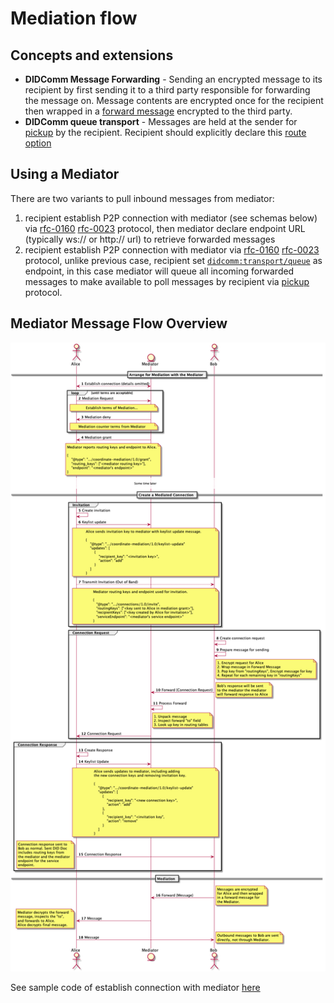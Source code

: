 # Mediation flow

## Concepts and extensions
* **DIDComm Message Forwarding** - Sending an encrypted message to its recipient by first sending it to a third party 
  responsible for forwarding the message on. 
  Message contents are encrypted once for the recipient then wrapped in a [forward message](https://github.com/hyperledger/aries-rfcs/blob/master/concepts/0094-cross-domain-messaging/README.md#corerouting10forward) encrypted to the third party.
* **DIDComm queue transport** - Messages are held at the sender for [pickup](https://github.com/hyperledger/aries-rfcs/tree/main/features/0212-pickup) by the recipient.
  Recipient should explicitly declare this [route option](https://github.com/decentralized-identity/didcomm-messaging/blob/main/extensions/return_route/main.md#queue-transport)

## Using a Mediator
There are two variants to pull inbound messages from mediator:
  1. recipient establish P2P connection with mediator (see schemas below) via [rfc-0160](https://github.com/hyperledger/aries-rfcs/tree/main/features/0160-connection-protocol)
  [rfc-0023](https://github.com/hyperledger/aries-rfcs/tree/main/features/0023-did-exchange) protocol, then mediator declare 
  endpoint URL (typically ws:// or http:// url) to retrieve forwarded messages
  2. recipient establish P2P connection with mediator via [rfc-0160](https://github.com/hyperledger/aries-rfcs/tree/main/features/0160-connection-protocol)
  [rfc-0023](https://github.com/hyperledger/aries-rfcs/tree/main/features/0023-did-exchange) protocol, unlike 
  previous case, recipient set [```didcomm:transport/queue```](https://github.com/decentralized-identity/didcomm-messaging/blob/main/extensions/return_route/main.md#queue-transport) 
  as endpoint, in this case mediator will queue all incoming forwarded messages to make available to poll messages
  by recipient via [pickup](https://github.com/hyperledger/aries-rfcs/tree/main/features/0212-pickup) protocol.

## Mediator Message Flow Overview
![Mediator Message Flow](_static/mediation-message-flow.png)

See sample code of establish connection with mediator [here](/examples/case1_starting.py)
